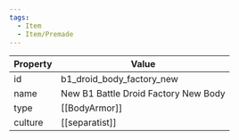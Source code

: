 ```yaml
---
tags:
  - Item
  - Item/Premade
---
```


| Property | Value                                |
| -------- | ------------------------------------ |
| id       | b1_droid_body_factory_new            |
| name     | New B1 Battle Droid Factory New Body |
| type     | [[BodyArmor]]                        |
| culture  | [[separatist]]                       |


